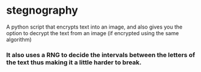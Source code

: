 # stegnography
A python script that encrypts text into an image, and also gives you the option to decrypt the text from an image (if encrypted using the same algorithm)  
### It also uses a RNG to decide the intervals between the letters of the text thus making it a little harder to break.
